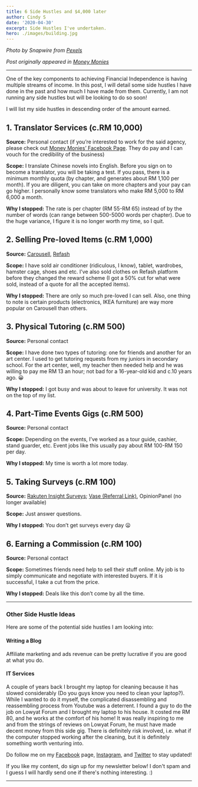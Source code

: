 ```yaml
---
title: 6 Side Hustles and $4,000 later
author: Cindy S
date: '2020-04-30'
excerpt: Side Hustles I've undertaken.
hero: ./images/building.jpg
---
```

*Photo by Snapwire from [Pexels](https://www.pexels.com/photo/building-clouds-facade-glass-panels-412842/)* 

*Post originally appeared in [Money Monies](https://moneymonies.business.blog/2020/04/30/side-hustles-side-income-make-money-in-malaysia/)*

---

One of the key components to achieving Financial Independence is having multiple streams of income. In this post, I will detail some side hustles I have done in the past and how much I have made from them. Currently, I am not running any side hustles but will be looking to do so soon!

I will list my side hustles in descending order of the amount earned. 

## 1. Translator Services (c.RM 10,000)

**Source:** Personal contact (if you’re interested to work for the said agency, please check out [Money Monies’ Facebook Page](https://www.facebook.com/111054590434146/posts/155665885973016/?d=n). They do pay and I can vouch for the credibility of the business)

**Scope:** I translate Chinese novels into English. Before you sign on to become a translator, you will be taking a test. If you pass, there is a minimum monthly quota (by chapter, and generates about RM 1,100 per month). If you are diligent, you can take on more chapters and your pay can go higher. I personally know some translators who make RM 5,000 to RM 6,000 a month.

**Why I stopped:** The rate is per chapter (RM 55-RM 65) instead of by the number of words (can range between 500-5000 words per chapter). Due to the huge variance, I figure it is no longer worth my time, so I quit. 

## 2. Selling Pre-loved Items (c.RM 1,000)

**Source:** [Carousell](https://my.carousell.com/), [Refash](https://refash.my/) 

**Scope:** I have sold air conditioner (ridiculous, I know), tablet, wardrobes, hamster cage, shoes and etc. I’ve also sold clothes on Refash platform before they changed the reward scheme (I got a 50% cut for what were sold, instead of a quote for all the accepted items). 

**Why I stopped:** There are only so much pre-loved I can sell. Also, one thing to note is certain products (electronics, IKEA furniture) are way more popular on Carousell than others. 

## 3. Physical Tutoring (c.RM 500)

**Source:** Personal contact

**Scope:** I have done two types of tutoring: one for friends and another for an art center. I used to get tutoring requests from my juniors in secondary school. For the art center, well, my teacher then needed help and he was willing to pay me RM 13 an hour; not bad for a 16-year-old kid and c.10 years ago. 😀

**Why I stopped:** I got busy and was about to leave for university. It was not on the top of my list. 

## 4. Part-Time Events Gigs (c.RM 500)

**Source:** Personal contact

**Scope:** Depending on the events, I’ve worked as a tour guide, cashier, stand guarder, etc. Event jobs like this usually pay about RM 100-RM 150 per day. 

**Why I stopped:** My time is worth a lot more today. 

## 5. Taking Surveys (c.RM 100) 

**Source:** [Rakuten Insight Surveys](https://my.m.aipsurveys.com/s/login); [Vase (Referral Link)](https://getvase.com/?referral=f69c9f), OpinionPanel (no longer available)

**Scope:** Just answer questions. 

**Why I stopped:** You don’t get surveys every day 😦 

## 6. Earning a Commission (c.RM 100) 

**Source:** Personal contact

**Scope:** Sometimes friends need help to sell their stuff online. My job is to simply communicate and negotiate with interested buyers. If it is successful, I take a cut from the price. 

**Why I stopped:** Deals like this don’t come by all the time. 

---

### Other Side Hustle Ideas
Here are some of the potential side hustles I am looking into: 

#### Writing a Blog
Affiliate marketing and ads revenue can be pretty lucrative if you are good at what you do. 

#### IT Services
A couple of years back I brought my laptop for cleaning because it has slowed considerably (Do you guys know you need to clean your laptop?). While I wanted to do it myself, the complicated disassembling and reassembling process from Youtube was a deterrent. I found a guy to do the job on Lowyat Forum and I brought my laptop to his house. It costed me RM 80, and he works at the comfort of his home! It was really inspiring to me and from the strings of reviews on Lowyat Forum, he must have made decent money from this side gig. There is definitely risk involved, i.e. what if the computer stopped working after the cleaning, but it is definitely something worth venturing into.

Do follow me on my [Facebook](https://www.facebook.com/Money-Monies-111054590434146/) page, [Instagram](https://instagram.com/moneymoniess), and [Twitter](https://twitter.com/moneymoniess) to stay updated!

If you like my content, do sign up for my newsletter below! I don't spam and I guess I will hardly send one if there's nothing interesting. :)

- - - 
